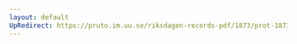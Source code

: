 ```yaml
---
layout: default
UpRedirect: https://pruto.im.uu.se/riksdagen-records-pdf/1873/prot-1873--fk--417/prot-1873--fk--417_006.pdf
---
```

